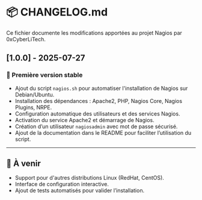 # 📦 CHANGELOG.md

Ce fichier documente les modifications apportées au projet Nagios par 0xCyberLiTech.

## [1.0.0] - 2025-07-27
### 🚀 Première version stable
- Ajout du script `nagios.sh` pour automatiser l'installation de Nagios sur Debian/Ubuntu.
- Installation des dépendances : Apache2, PHP, Nagios Core, Nagios Plugins, NRPE.
- Configuration automatique des utilisateurs et des services Nagios.
- Activation du service Apache2 et démarrage de Nagios.
- Création d’un utilisateur `nagiosadmin` avec mot de passe sécurisé.
- Ajout de la documentation dans le README pour faciliter l’utilisation du script.

---

## 📌 À venir
- Support pour d'autres distributions Linux (RedHat, CentOS).
- Interface de configuration interactive.
- Ajout de tests automatisés pour valider l’installation.
